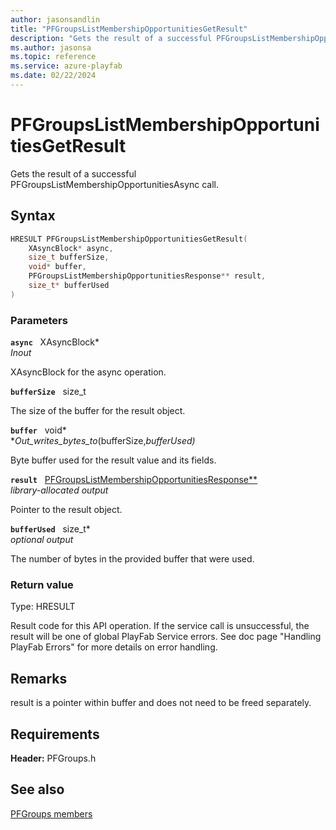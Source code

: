 ```yaml
---
author: jasonsandlin
title: "PFGroupsListMembershipOpportunitiesGetResult"
description: "Gets the result of a successful PFGroupsListMembershipOpportunitiesAsync call."
ms.author: jasonsa
ms.topic: reference
ms.service: azure-playfab
ms.date: 02/22/2024
---
```


# PFGroupsListMembershipOpportunitiesGetResult  

Gets the result of a successful PFGroupsListMembershipOpportunitiesAsync call.  

## Syntax  
  
```cpp
HRESULT PFGroupsListMembershipOpportunitiesGetResult(  
    XAsyncBlock* async,  
    size_t bufferSize,  
    void* buffer,  
    PFGroupsListMembershipOpportunitiesResponse** result,  
    size_t* bufferUsed  
)  
```  
  
### Parameters  
  
**`async`** &nbsp; XAsyncBlock*  
*_Inout_*  
  
XAsyncBlock for the async operation.  
  
**`bufferSize`** &nbsp; size_t  
  
The size of the buffer for the result object.  
  
**`buffer`** &nbsp; void*  
*_Out_writes_bytes_to_(bufferSize,*bufferUsed)*  
  
Byte buffer used for the result value and its fields.  
  
**`result`** &nbsp; [PFGroupsListMembershipOpportunitiesResponse**](../../pfgroupstypes/structs/pfgroupslistmembershipopportunitiesresponse.md)  
*library-allocated output*  
  
Pointer to the result object.  
  
**`bufferUsed`** &nbsp; size_t*  
*optional output*  
  
The number of bytes in the provided buffer that were used.  
  
  
### Return value
Type: HRESULT
  
Result code for this API operation. If the service call is unsuccessful, the result will be one of global PlayFab Service errors. See doc page "Handling PlayFab Errors" for more details on error handling.
  
## Remarks  
  
result is a pointer within buffer and does not need to be freed separately.
  
## Requirements  
  
**Header:** PFGroups.h
  
## See also  
[PFGroups members](../pfgroups_members.md)  

  
  
